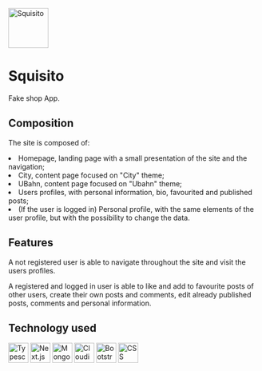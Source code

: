 <img title="Squisito" src="https://res.cloudinary.com/dtl48kr1u/image/upload/v1693652262/fake-shop/logo1_y7dyvc.png" style="width: 80px"/><h1>Squisito</h1>

  <p>Fake shop App.<p>

<h2>Composition</h2>
  <p>The site is composed of:</p>
  <li>Homepage, landing page with a small presentation of the site and the navigation;</li>
  <li> City, content page focused on "City" theme;</li>
  <li> UBahn, content page focused on "Ubahn" theme;</li>
  <li> Users profiles, with personal information, bio, favourited and published posts;</li>
  <li> (If the user is logged in) Personal profile, with the same elements of the user profile, but with the possibility to change the data.</li>
    
  <h2>Features</h2>
  <p>A not registered user is able to navigate throughout the site and visit the users profiles.</p>
  <p>A registered and logged in user is able to like and add to favourite posts of other users, create their own posts and comments, edit already published posts, comments and personal information.</p>
 

<h2>Technology used</h2>
  <div style="display: flex, flex-direction: row">
    <img title="Typescript" src="https://cdn-icons-png.flaticon.com/512/5968/5968381.png" style="width: 40px"/>
    <img title="Next.js" src="https://creazilla-store.fra1.digitaloceanspaces.com/icons/3220588/nextjs-icon-md.png" style="width: 40px" />
    <img title="MongoDB" src="https://img.icons8.com/color/256/mongodb.png" style="width: 40px"/>
    <img title="Cloudinary" src="https://pics.freeicons.io/uploads/icons/png/2182976911536207307-512.png" style="width: 40px"/>
    <img title="Bootstrap" src="https://cdn-icons-png.flaticon.com/512/5968/5968672.png" style="width: 40px"/>
    <img title="CSS" src="https://img.icons8.com/color/256/css3.png" style="width: 40px"/>
  </div>
  

 
